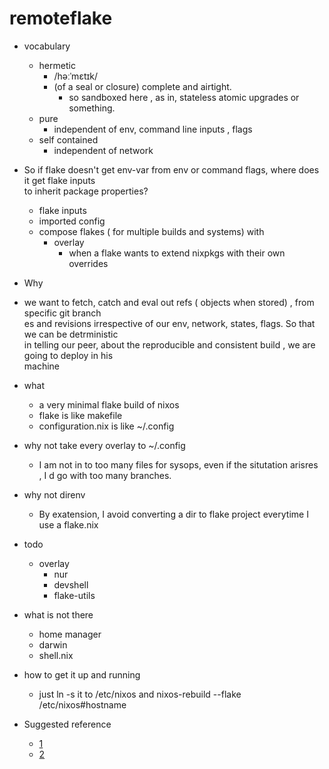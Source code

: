 # remoteflake
- vocabulary 
  - hermetic
	- /həːˈmɛtɪk/
    - (of a seal or closure) complete and airtight.
	  - so sandboxed here , as in, stateless atomic upgrades or something.
  - pure
	- independent of env, command line inputs , flags
  - self contained
	- independent of network

 
- So if flake doesn't get env-var from env or command flags, where does it get flake inputs  
to inherit package properties?
  - flake inputs
  - imported config
  - compose flakes  ( for multiple builds and systems) with
	- overlay
		- when a flake wants to extend nixpkgs with their own overrides
- Why 
- we want to fetch, catch and eval out refs ( objects when stored) , from specific git branch   
es and revisions irrespective of our env, network, states, flags. So that we can be detrministic  
in telling our peer, about the reproducible and consistent build , we are going to deploy in his  
machine
- what
  - a very minimal flake build of nixos
  - flake is like makefile
  - configuration.nix is like ~/.config
- why not take every overlay to ~/.config
  - I am not in to too many files for sysops, even if the situtation arisres    
  , I d go with too many branches.
- why not direnv
  - By exatension, I avoid converting a dir to flake project everytime I use a flake.nix 
- todo
  - overlay
	- nur
	- devshell
	- flake-utils
- what is not there 
  - home manager
  - darwin
  - shell.nix
- how to get it up and running
  - just ln -s it to /etc/nixos and nixos-rebuild --flake /etc/nixos#hostname
- Suggested reference
  - [1](https://zimbatm.com/notes/nixflakes)
  - [2](https://xeiaso.net/blog/nix-flakes-look-up-package)
